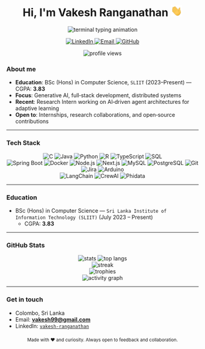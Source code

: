 <div align="center">

  <h1>Hi, I'm <strong>Vakesh Ranganathan</strong> <img src="https://raw.githubusercontent.com/ABSphreak/ABSphreak/master/gifs/Hi.gif" width="30"/></h1>

  <img src="https://readme-typing-svg.demolab.com?font=Fira+Code&weight=500&size=22&pause=800&center=true&vCenter=true&repeat=true&width=850&height=90&color=36BCF7&lines=%24+whoami+%3A+Vakesh+Ranganathan;%24+role+%3A+CS+Undergrad+%40+SLIIT;%24+interests+%3A+Generative+AI+%7C+Full%E2%80%91stack;%24+location+%3A+Colombo%2C+Sri+Lanka" alt="terminal typing animation" />

  <p>
    <a href="https://www.linkedin.com/in/vakesh-ranganathan/" target="_blank">
      <img src="https://img.shields.io/badge/LinkedIn-Vakesh%20Ranganathan-0077B5?style=for-the-badge&logo=linkedin&logoColor=white" alt="LinkedIn"/>
    </a>
    <a href="mailto:vakesh99@gmail.com" target="_blank">
      <img src="https://img.shields.io/badge/Email-vakesh99%40gmail.com-D14836?style=for-the-badge&logo=gmail&logoColor=white" alt="Email"/>
    </a>
    <a href="https://github.com/IT23226814" target="_blank">
      <img src="https://img.shields.io/badge/GitHub-IT23226814-181717?style=for-the-badge&logo=github&logoColor=white" alt="GitHub"/>
    </a>
  </p>

  <img src="https://komarev.com/ghpvc/?username=IT23226814&style=flat-square&color=blue" alt="profile views" />

</div>

### About me

- **Education**: BSc (Hons) in Computer Science, `SLIIT` (2023–Present) — CGPA: **3.83**
- **Focus**: Generative AI, full‑stack development, distributed systems
- **Recent**: Research Intern working on AI‑driven agent architectures for adaptive learning
- **Open to**: Internships, research collaborations, and open‑source contributions

---

### Tech Stack

<div align="center">

  <!-- Core Languages -->
  <img src="https://cdn.jsdelivr.net/gh/devicons/devicon/icons/c/c-original.svg" height="40" alt="C"/>
  <img src="https://cdn.jsdelivr.net/gh/devicons/devicon/icons/java/java-original.svg" height="40" alt="Java"/>
  <img src="https://cdn.jsdelivr.net/gh/devicons/devicon/icons/python/python-original.svg" height="40" alt="Python"/>
  <img src="https://cdn.jsdelivr.net/gh/devicons/devicon/icons/r/r-original.svg" height="40" alt="R"/>
  <img src="https://cdn.jsdelivr.net/gh/devicons/devicon/icons/typescript/typescript-original.svg" height="40" alt="TypeScript"/>
  <img src="https://img.shields.io/badge/SQL-4479A1?style=for-the-badge&logo=database&logoColor=white" height="28" alt="SQL"/>
  <br/>
  <!-- Frameworks & Tools -->
  <img src="https://cdn.jsdelivr.net/gh/devicons/devicon/icons/spring/spring-original.svg" height="40" alt="Spring Boot"/>
  <img src="https://cdn.jsdelivr.net/gh/devicons/devicon/icons/docker/docker-original.svg" height="40" alt="Docker"/>
  <img src="https://cdn.jsdelivr.net/gh/devicons/devicon/icons/nodejs/nodejs-original.svg" height="40" alt="Node.js"/>
  <img src="https://cdn.jsdelivr.net/gh/devicons/devicon/icons/nextjs/nextjs-original.svg" height="40" alt="Next.js"/>
  <img src="https://cdn.jsdelivr.net/gh/devicons/devicon/icons/mysql/mysql-original.svg" height="40" alt="MySQL"/>
  <img src="https://cdn.jsdelivr.net/gh/devicons/devicon/icons/postgresql/postgresql-original.svg" height="40" alt="PostgreSQL"/>
  <img src="https://cdn.jsdelivr.net/gh/devicons/devicon/icons/git/git-original.svg" height="40" alt="Git"/>
  <img src="https://cdn.jsdelivr.net/gh/devicons/devicon/icons/jira/jira-original.svg" height="40" alt="Jira"/>
  <img src="https://cdn.jsdelivr.net/gh/devicons/devicon/icons/arduino/arduino-original.svg" height="40" alt="Arduino"/>
  <br/>
  <!-- AI & Agents as badges -->
  <img src="https://img.shields.io/badge/LangChain-0B3D91?style=for-the-badge&logoColor=white" alt="LangChain"/>
  <img src="https://img.shields.io/badge/CrewAI-6A5ACD?style=for-the-badge&logoColor=white" alt="CrewAI"/>
  <img src="https://img.shields.io/badge/Phidata-0088CC?style=for-the-badge&logoColor=white" alt="Phidata"/>

</div>


---


### Education

- BSc (Hons) in Computer Science — `Sri Lanka Institute of Information Technology (SLIIT)` (July 2023 – Present)
  - CGPA: **3.83**

---

### GitHub Stats

<div align="center">
  <img src="https://github-readme-stats.vercel.app/api?username=IT23226814&show_icons=true&theme=tokyonight" height="165" alt="stats"/>
  <img src="https://github-readme-stats.vercel.app/api/top-langs/?username=IT23226814&layout=compact&theme=tokyonight" height="165" alt="top langs"/>
  <br/>
  <img src="https://streak-stats.demolab.com/?user=IT23226814&theme=tokyonight" height="165" alt="streak"/>
  <br/>
  <img src="https://github-profile-trophy.vercel.app/?username=IT23226814&theme=tokyonight&no-frame=true&row=1&column=6" alt="trophies"/>
  <br/>
  <img src="https://github-readme-activity-graph.vercel.app/graph?username=IT23226814&theme=tokyo-night" alt="activity graph"/>
</div>

---

### Get in touch

- Colombo, Sri Lanka
- Email: **vakesh99@gmail.com**
- LinkedIn: [`vakesh-ranganathan`](https://www.linkedin.com/in/vakesh-ranganathan/)

<div align="center">
  <sub>Made with ❤️ and curiosity. Always open to feedback and collaboration.</sub>
</div>


